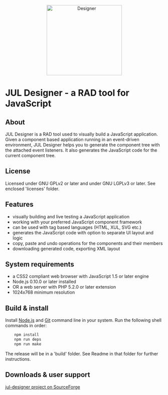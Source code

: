 <p align="center">
<img alt="Designer" src="https://zonebuilder.github.io/media/jul224.png" width="240" height="224" />
</p>

JUL Designer - a RAD tool for JavaScript
========================================

About
-----

JUL Designer is a RAD tool used to visually build a JavaScript application.
Given a component based application running in an event-driven environment, 
JUL Designer helps you to generate the component tree with the attached event listeners. 
It also generates the JavaScript code for the current component tree.

License
-------

 Licensed under GNU GPLv2 or later and under GNU LGPLv3 or later. See enclosed 'licenses' folder.

Features
--------

* visually building and live testing a JavaScript application 
* working with your preferred JavaScript component framework 
* can be used with tag based languages (HTML, XUL, SVG etc.) 
* generates the JavaScript code with option to separate UI layout and logic 
* copy, paste and undo operations for the components and their members
* downloading generated code, exporting XML layout

System requirements
-------------------

* a CSS2 compliant web browser with JavaScript 1.5 or later engine 
* Node.js 0.10.0 or later installed 
* OR a web server with PHP 5.2.0 or later extension 
* 1024x768 minimum resolution 

Build & install
---------------

Install [Node.js](https://nodejs.org/) and [Git](https://git-scm.com/) command line in your system.
Run the following shell commands in order:

``` bash
	npm install
	npm run deps
	npm run make
```

The release will be in a 'build' folder. See Readme in that folder for further instructions.

Downloads & user support
------------------------

[jul-designer project on SourceForge](http://sourceforge.net/projects/jul-designer/)
